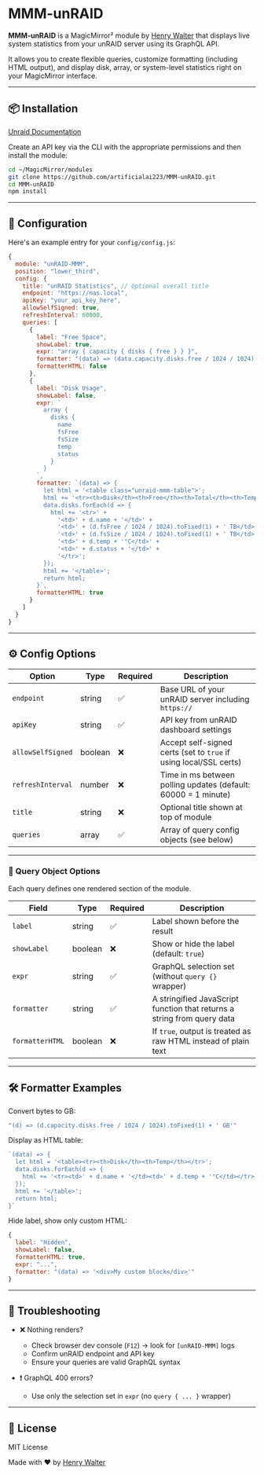 # MMM-unRAID

**MMM-unRAID** is a MagicMirror² module by [Henry Walter](https://github.com/artificialai223) that displays live system statistics from your unRAID server using its GraphQL API.

It allows you to create flexible queries, customize formatting (including HTML output), and display disk, array, or system-level statistics right on your MagicMirror interface.

---

## 📦 Installation
[Unraid Documentation](https://docs.unraid.net/API/how-to-use-the-api/)

Create an API key via the CLI with the appropriate permissions and then install the module:

```bash
cd ~/MagicMirror/modules
git clone https://github.com/artificialai223/MMM-unRAID.git
cd MMM-unRAID
npm install
```

---

## 🔧 Configuration

Here's an example entry for your `config/config.js`:

```js
{
  module: "unRAID-MMM",
  position: "lower_third",
  config: {
    title: "unRAID Statistics", // Optional overall title
    endpoint: "https://nas.local",
    apiKey: "your_api_key_here",
    allowSelfSigned: true,
    refreshInterval: 60000,
    queries: [
      {
        label: "Free Space",
        showLabel: true,
        expr: "array { capacity { disks { free } } }",
        formatter: "(data) => (data.capacity.disks.free / 1024 / 1024).toFixed(2) + ' TB'",
        formatterHTML: false
      },
      {
        label: "Disk Usage",
        showLabel: false,
        expr: `
          array {
            disks {
              name
              fsFree
              fsSize
              temp
              status
            }
          }
        `,
        formatter: `(data) => {
          let html = '<table class="unraid-mmm-table">';
          html += '<tr><th>Disk</th><th>Free</th><th>Total</th><th>Temp</th><th>Status</th></tr>';
          data.disks.forEach(d => {
            html += '<tr>' +
              '<td>' + d.name + '</td>' +
              '<td>' + (d.fsFree / 1024 / 1024).toFixed(1) + ' TB</td>' +
              '<td>' + (d.fsSize / 1024 / 1024).toFixed(1) + ' TB</td>' +
              '<td>' + d.temp + '°C</td>' +
              '<td>' + d.status + '</td>' +
              '</tr>';
          });
          html += '</table>';
          return html;
        }`,
        formatterHTML: true
      }
    ]
  }
}
```

---

## ⚙️ Config Options

| Option              | Type     | Required | Description                                                                 |
|---------------------|----------|----------|-----------------------------------------------------------------------------|
| `endpoint`          | string   | ✅       | Base URL of your unRAID server including `https://`                        |
| `apiKey`            | string   | ✅       | API key from unRAID dashboard settings                                     |
| `allowSelfSigned`   | boolean  | ❌       | Accept self-signed certs (set to `true` if using local/SSL certs)          |
| `refreshInterval`   | number   | ❌       | Time in ms between polling updates (default: 60000 = 1 minute)             |
| `title`             | string   | ❌       | Optional title shown at top of module                                      |
| `queries`           | array    | ✅       | Array of query config objects (see below)                                  |

---

### 🧩 Query Object Options

Each query defines one rendered section of the module.

| Field            | Type     | Required | Description                                                                 |
|------------------|----------|----------|-----------------------------------------------------------------------------|
| `label`          | string   | ✅       | Label shown before the result                                               |
| `showLabel`      | boolean  | ❌       | Show or hide the label (default: `true`)                                    |
| `expr`           | string   | ✅       | GraphQL selection set (without `query {}` wrapper)                          |
| `formatter`      | string   | ✅       | A stringified JavaScript function that returns a string from query data     |
| `formatterHTML`  | boolean  | ❌       | If `true`, output is treated as raw HTML instead of plain text              |

---

## 🛠 Formatter Examples

Convert bytes to GB:

```js
"(d) => (d.capacity.disks.free / 1024 / 1024).toFixed(1) + ' GB'"
```

Display as HTML table:

```js
`(data) => {
  let html = '<table><tr><th>Disk</th><th>Temp</th></tr>';
  data.disks.forEach(d => {
    html += '<tr><td>' + d.name + '</td><td>' + d.temp + '°C</td></tr>';
  });
  html += '</table>';
  return html;
}`
```

Hide label, show only custom HTML:

```js
{
  label: "Hidden",
  showLabel: false,
  formatterHTML: true,
  expr: "...",
  formatter: "(data) => '<div>My custom block</div>'"
}
```

---

## 🧪 Troubleshooting

- ❌ Nothing renders?
  - Check browser dev console (`F12`) → look for `[unRAID-MMM]` logs
  - Confirm unRAID endpoint and API key
  - Ensure your queries are valid GraphQL syntax

- ❗ GraphQL 400 errors?
  - Use only the selection set in `expr` (no `query { ... }` wrapper)

---

## 📜 License

MIT License

Made with ❤️ by [Henry Walter](https://github.com/artificialai223)
